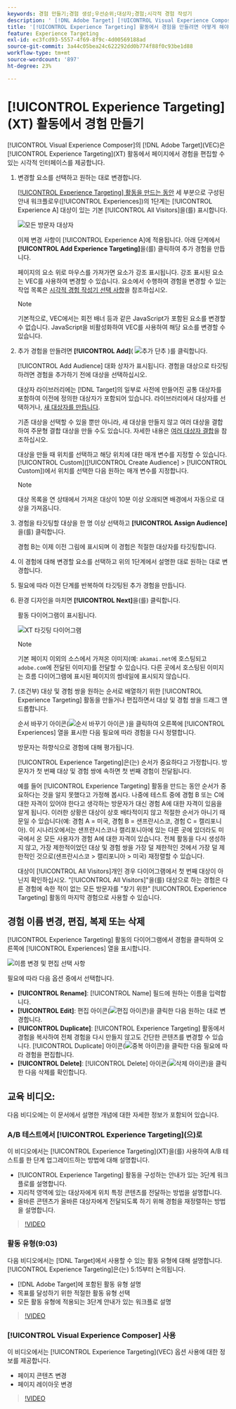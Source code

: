 ```yaml
---
keywords: 경험 만들기;경험 생성;우선순위;대상자;경험;시각적 경험 작성기
description: ' [!DNL Adobe Target] [!UICONTROL Visual Experience Composer] (XT) 활동에서 [!UICONTROL Experience Targeting]​(VEC)를 사용하여 페이지에서 경험을 만들고 편집하는 방법을 알아봅니다.'
title: '[!UICONTROL Experience Targeting] 활동에서 경험을 만들려면 어떻게 해야 합니까?'
feature: Experience Targeting
exl-id: ec3fcd93-5557-4f69-8f9c-4d00569188ad
source-git-commit: 3a44c05bea24c622292dd0b774f88f0c93be1d88
workflow-type: tm+mt
source-wordcount: '897'
ht-degree: 23%

---
```


# [!UICONTROL Experience Targeting]&#x200B;(XT) 활동에서 경험 만들기

[!UICONTROL Visual Experience Composer]의 [!DNL Adobe Target]&#x200B;(VEC)은 [!UICONTROL Experience Targeting]&#x200B;(XT) 활동에서 페이지에서 경험을 편집할 수 있는 시각적 인터페이스를 제공합니다.

1. 변경할 요소를 선택하고 원하는 대로 변경합니다.

   [[!UICONTROL Experience Targeting] 활동을 만드는 동안](/help/main/c-activities/t-experience-target/t-xt-create/xt-create.md) 세 부분으로 구성된 안내 워크플로우([!UICONTROL Experiences])의 1단계는 [!UICONTROL Experience A] 대상이 있는 기본 [!UICONTROL All Visitors]을(를) 표시합니다.

   ![모든 방문자 대상자](/help/main/c-activities/t-experience-target/t-xt-create/assets/all-visitors-new.png)

   이제 변경 사항이 [!UICONTROL Experience A]에 적용됩니다. 아래 단계에서 **[!UICONTROL Add Experience Targeting]**&#x200B;을(를) 클릭하여 추가 경험을 만듭니다.

   페이지의 요소 위로 마우스를 가져가면 요소가 강조 표시됩니다. 강조 표시된 요소는 VEC를 사용하여 변경할 수 있습니다. 요소에서 수행하여 경험을 변경할 수 있는 작업 목록은 [시각적 경험 작성기 선택 사항](/help/main/c-experiences/c-visual-experience-composer/viztarget-options.md)을 참조하십시오.

   >[!NOTE]
   >
   >기본적으로, VEC에서는 회전 배너 등과 같은 JavaScript가 포함된 요소를 변경할 수 없습니다. JavaScript을 비활성화하여 VEC를 사용하여 해당 요소를 변경할 수 있습니다.

1. 추가 경험을 만들려면 **[!UICONTROL Add]**( ![추가 단추](/help/main/assets/icons/Add.svg) )를 클릭합니다.

   [!UICONTROL Add Audience] 대화 상자가 표시됩니다. 경험을 대상으로 타깃팅하려면 경험을 추가하기 전에 대상을 선택하십시오.

   대상자 라이브러리에는 [!DNL Target]의 일부로 사전에 만들어진 공통 대상자를 포함하여 이전에 정의한 대상자가 포함되어 있습니다. 라이브러리에서 대상자를 선택하거나, [새 대상자를 만듭니다](/help/main/c-target/c-audiences/audiences.md#concept_65BE870D290E412D8BBF557EEA67C271).

   기존 대상을 선택할 수 있을 뿐만 아니라, 새 대상을 만들지 않고 여러 대상을 결합하여 주문형 결합 대상을 만들 수도 있습니다. 자세한 내용은 [여러 대상자 결합](/help/main/c-target/combining-multiple-audiences.md#concept_A7386F1EA4394BD2AB72399C225981E5)을 참조하십시오.

   대상을 만들 때 위치를 선택하고 해당 위치에 대한 매개 변수를 지정할 수 있습니다. [!UICONTROL Custom]&#x200B;([!UICONTROL Create Audience] > [!UICONTROL Custom])에서 위치를 선택한 다음 원하는 매개 변수를 지정합니다.

   >[!NOTE]
   >
   >대상 목록을 연 상태에서 가져온 대상이 10분 이상 오래되면 배경에서 자동으로 대상을 가져옵니다.

1. 경험을 타깃팅할 대상을 한 명 이상 선택하고 **[!UICONTROL Assign Audience]**&#x200B;을(를) 클릭합니다.

   경험 B는 이제 이전 그림에 표시되며 이 경험은 적절한 대상자를 타깃팅합니다.

1. 이 경험에 대해 변경할 요소를 선택하고 위의 1단계에서 설명한 대로 원하는 대로 변경합니다.

1. 필요에 따라 이전 단계를 반복하여 타깃팅된 추가 경험을 만듭니다.

1. 환경 디자인을 마치면 **[!UICONTROL Next]**&#x200B;을(를) 클릭합니다.

   활동 다이어그램이 표시됩니다.

   ![XT 타깃팅 다이어그램](/help/main/c-activities/t-experience-target/t-xt-create/assets/xt_diagram-refresh.png)

   >[!NOTE]
   >
   >기본 페이지 이외의 소스에서 가져온 이미지(예: `akamai.net`에 호스팅되고 `adobe.com`에 전달된 이미지)를 전달할 수 있습니다. 다른 곳에서 호스팅된 이미지는 흐름 다이어그램에 표시된 페이지의 썸네일에 표시되지 않습니다.

1. (조건부) 대상 및 경험 쌍을 원하는 순서로 배열하기 위한 [!UICONTROL Experience Targeting] 활동을 만들거나 편집하면서 대상 및 경험 쌍을 드래그 앤 드롭합니다.

   순서 바꾸기 아이콘(![순서 바꾸기 아이콘](/help/main/assets/icons/Reorder.svg) )을 클릭하여 오른쪽에 [!UICONTROL Experiences] 열을 표시한 다음 필요에 따라 경험을 다시 정렬합니다.

   방문자는 하향식으로 경험에 대해 평가됩니다.

   [!UICONTROL Experience Targeting]은(는) 순서가 중요하다고 가정합니다. 방문자가 첫 번째 대상 및 경험 쌍에 속하면 첫 번째 경험이 전달됩니다.

   예를 들어 [!UICONTROL Experience Targeting] 활동을 만드는 동안 순서가 중요하다는 것을 알지 못했다고 가정해 봅시다. 나중에 테스트 중에 경험 B 또는 C에 대한 자격이 있어야 한다고 생각하는 방문자가 대신 경험 A에 대한 자격이 있음을 알게 됩니다. 이러한 상황은 대상이 상호 배타적이지 않고 적절한 순서가 아니기 때문일 수 있습니다(예: 경험 A = 미국, 경험 B = 샌프란시스코, 경험 C = 캘리포니아). 이 시나리오에서는 샌프란시스코나 캘리포니아에 있는 다른 곳에 있더라도 미국에서 온 모든 사용자가 경험 A에 대한 자격이 있습니다. 전체 활동을 다시 생성하지 않고, 가장 제한적이었던 대상 및 경험 쌍을 가장 덜 제한적인 것에서 가장 덜 제한적인 것으로(샌프란시스코 > 캘리포니아 > 미국) 재정렬할 수 있습니다.

   대상이 [!UICONTROL All Visitors]개인 경우 다이어그램에서 첫 번째 대상이 아닌지 확인하십시오. &quot;[!UICONTROL All Visitors]&quot;을(를) 대상으로 하는 경험은 다른 경험에 속한 적이 없는 모든 방문자를 &quot;찾기 위한&quot; [!UICONTROL Experience Targeting] 활동의 마지막 경험으로 사용할 수 있습니다.

## 경험 이름 변경, 편집, 복제 또는 삭제

[!UICONTROL Experience Targeting] 활동의 다이어그램에서 경험을 클릭하여 오른쪽에 [!UICONTROL Experiences] 열을 표시합니다.

![이름 변경 및 편집 선택 사항](/help/main/c-activities/t-experience-target/t-xt-create/assets/experience_edit-refresh.png)

필요에 따라 다음 옵션 중에서 선택합니다.

* **[!UICONTROL Rename]**: [!UICONTROL Name] 필드에 원하는 이름을 입력합니다.
* **[!UICONTROL Edit]**: 편집 아이콘(![편집 아이콘](/help/main/assets/icons/Edit.svg))을 클릭한 다음 원하는 대로 변경합니다.
* **[!UICONTROL Duplicate]**: [!UICONTROL Experience Targeting] 활동에서 경험을 복사하여 전체 경험을 다시 만들지 않고도 간단한 콘텐츠를 변경할 수 있습니다. [!UICONTROL Duplicate] 아이콘(![중복 아이콘](/help/main/assets/icons/Duplicate.svg))을 클릭한 다음 필요에 따라 경험을 편집합니다.
* **[!UICONTROL Delete]**: [!UICONTROL Delete] 아이콘(![삭제 아이콘](/help/main/assets/icons/Delete.svg))을 클릭한 다음 삭제를 확인합니다.

## 교육 비디오:

다음 비디오에는 이 문서에서 설명한 개념에 대한 자세한 정보가 포함되어 있습니다.

### A/B 테스트에서 [!UICONTROL Experience Targeting]&#x200B;(으)로

이 비디오에서는 [!UICONTROL Experience Targeting]&#x200B;(XT)을(를) 사용하여 A/B 테스트를 한 단계 업그레이드하는 방법에 대해 설명합니다.

* [!UICONTROL Experience Targeting] 활동을 구성하는 안내가 있는 3단계 워크플로를 설명합니다.
* 지리적 영역에 있는 대상자에게 위치 특정 콘텐츠를 전달하는 방법을 설명합니다.
* 올바른 콘텐츠가 올바른 대상자에게 전달되도록 하기 위해 경험을 재정렬하는 방법을 설명합니다.

>[!VIDEO](https://video.tv.adobe.com/v/22418/)

### 활동 유형(9:03)

다음 비디오에서는 [!DNL Target]에서 사용할 수 있는 활동 유형에 대해 설명합니다. [!UICONTROL Experience Targeting]은(는) 5:15부터 논의됩니다.

* [!DNL Adobe Target]에 포함된 활동 유형 설명
* 목표를 달성하기 위한 적절한 활동 유형 선택
* 모든 활동 유형에 적용되는 3단계 안내가 있는 워크플로 설명

>[!VIDEO](https://video.tv.adobe.com/v/17386)

### [!UICONTROL Visual Experience Composer] 사용

이 비디오에서는 [!UICONTROL Experience Targeting]&#x200B;(VEC) 옵션 사용에 대한 정보를 제공합니다.

* 페이지 콘텐츠 변경
* 페이지 레이아웃 변경

>[!VIDEO](https://video.tv.adobe.com/v/17399)
